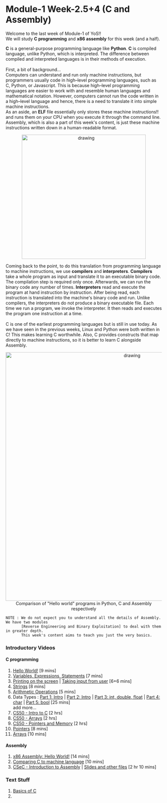 # Module-1 Week-2.5+4 (C and Assembly)

Welcome to the last week of Module-1 of YoS!! <br>
We will study **C programming** and **x86 assembly** for this week (and a half). <br>

**C** is a general-purpose programming language like **Python**. **C** is compiled language, unlike Python, which is interpreted.
The difference between compiled and interpreted languages is in their methods of execution. <br>
<br>
First, a bit of background... <br>
Computers can understand and run only machine instructions, but programmers usually code in high–level programming languages, such as C, Python, or Javascript. This is because high–level programming languages are easier to work with and resemble human languages and mathematical notation. However, computers cannot run the code written in a high–level language and hence, there is a need to translate it into simple machine instructions. <br>
As an aside, an **ELF** file essentially only stores these machine instructions!! and runs them on your CPU when you execute it through the command line. Assembly, which is also a part of this week's content, is just these machine instructions written down in a human-readable format.

<p align="center">
<img src="http://0x0.st/oPiH.jpg" alt="drawing" width="400"/>
</p>

Coming back to the point, to do this translation from programming language to machine instructions, we use **compilers** and **interpreters**. 
**Compilers** take a whole program as input and translate it to an executable binary code. The compilation step is required only once. Afterwards, we can run the binary code any number of times. **Interpreters** read and execute the program at hand instruction by instruction. After being read, each instruction is translated into the machine's binary code and run. Unlike compilers, the interpreters do not produce a binary executable file. Each time we run a program, we invoke the interpreter. It then reads and executes the program one instruction at a time. <br>
<br>
C is one of the earliest programming languages but is still in use today. As we have seen in the previous weeks, Linux and Python were both written in C! This makes learning C worthwhile. Also, C provides constructs that map directly to machine instructions, so it is better to learn C alongside Assembly. <br>

<p align="center">
  <img src="https://i.postimg.cc/hcDmyCZF/Screenshot-from-2022-03-01-12-14-32.png" alt="drawing" width="800"/> <br>
  Comparison of "Hello world" programs in Python, C and Assembly respectively
</p>

```
NOTE : We do not expect you to understand all the details of Assembly. We have two modules
       [Reverse Engineering and Binary Exploitation] to deal with them in greater depth.
       This week's content aims to teach you just the very basics.
```

### Introductory Videos
#### C programming
1. [Hello World!](https://www.youtube.com/watch?v=BuiX6vsiEfo) [9 mins]
2. [Variables, Expressions, Statements](https://www.youtube.com/watch?v=Rwtsx0BfLxk) [7 mins]
3. [Printing on the screen](https://www.youtube.com/watch?v=tPlT9mg7bkw) | [Taking input from user](https://www.youtube.com/watch?v=EA8K2d3USDc) [6+6 mins]
4. [Strings](https://www.youtube.com/watch?v=qarhSok42Ms) [8 mins]
5. [Arithmetic Operations](https://www.youtube.com/watch?v=dJWewDL9jSY) [5 mins]
6. Data Types : [Part 1: Intro](https://www.youtube.com/watch?v=TnYCHohAMS8) | [Part 2: Intro](https://www.youtube.com/watch?v=hZ8aaWpPkD8) | [Part 3: int, double, float](https://www.youtube.com/watch?v=heULTdxf_yQ) | [Part 4: char](https://www.youtube.com/watch?v=_IERzjk4VQY) | [Part 5: bool](https://www.youtube.com/watch?v=AmaZy1xNe40) [25 mins] <br> add more...
1. [CS50 - Intro to C](https://www.youtube.com/watch?v=Na2wiHOnzXU) [2 hrs]
2. [CS50 - Arrays](https://www.youtube.com/watch?v=xC3BZa1pcsY) [2 hrs]
3. [CS50 - Pointers and Memory](https://www.youtube.com/watch?v=l-dHFS_Pnzc) [2 hrs]
8. [Pointers](https://www.youtube.com/watch?v=egRIkkBEttg) [8 mins]
9. [Arrays](https://www.youtube.com/watch?v=wbSj-Hq_b9s) [10 mins]

#### Assembly
1. [x86 Assembly: Hello World!](https://www.youtube.com/watch?v=HgEGAaYdABA) [14 mins]
2. [Comparing C to machine language](https://www.youtube.com/watch?v=yOyaJXpAYZQ) [10 mins]
3. [CSeC - Introduction to Assembly](https://iitbacin.sharepoint.com/sites/CSecClub/Shared%20Documents/Forms/AllItems.aspx?FolderCTID=0x012000AE7DBDF52AA7E4479C2DEFD6FD00A9F1&id=%2Fsites%2FCSecClub%2FShared%20Documents%2FGeneral%2FAssemblyTalk%5F3%2D10%2D21%2FSession%2DRecording%2Emp4&parent=%2Fsites%2FCSecClub%2FShared%20Documents%2FGeneral%2FAssemblyTalk%5F3%2D10%2D21) | [Slides and other files](https://iitbacin.sharepoint.com/sites/CSecClub/Shared%20Documents/Forms/AllItems.aspx?FolderCTID=0x012000AE7DBDF52AA7E4479C2DEFD6FD00A9F1&id=%2Fsites%2FCSecClub%2FShared%20Documents%2FGeneral%2FAssemblyTalk%5F3%2D10%2D21) [2 hr 10 mins]

### Text Stuff
1. [Basics of C](http://www.cburch.com/books/cpy/index.html)
2.
